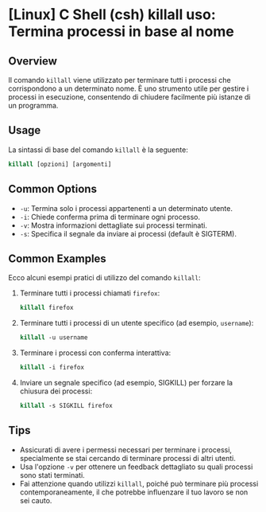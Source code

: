 # [Linux] C Shell (csh) killall uso: Termina processi in base al nome

## Overview
Il comando `killall` viene utilizzato per terminare tutti i processi che corrispondono a un determinato nome. È uno strumento utile per gestire i processi in esecuzione, consentendo di chiudere facilmente più istanze di un programma.

## Usage
La sintassi di base del comando `killall` è la seguente:

```csh
killall [opzioni] [argomenti]
```

## Common Options
- `-u`: Termina solo i processi appartenenti a un determinato utente.
- `-i`: Chiede conferma prima di terminare ogni processo.
- `-v`: Mostra informazioni dettagliate sui processi terminati.
- `-s`: Specifica il segnale da inviare ai processi (default è SIGTERM).

## Common Examples
Ecco alcuni esempi pratici di utilizzo del comando `killall`:

1. Terminare tutti i processi chiamati `firefox`:
   ```csh
   killall firefox
   ```

2. Terminare tutti i processi di un utente specifico (ad esempio, `username`):
   ```csh
   killall -u username
   ```

3. Terminare i processi con conferma interattiva:
   ```csh
   killall -i firefox
   ```

4. Inviare un segnale specifico (ad esempio, SIGKILL) per forzare la chiusura dei processi:
   ```csh
   killall -s SIGKILL firefox
   ```

## Tips
- Assicurati di avere i permessi necessari per terminare i processi, specialmente se stai cercando di terminare processi di altri utenti.
- Usa l'opzione `-v` per ottenere un feedback dettagliato su quali processi sono stati terminati.
- Fai attenzione quando utilizzi `killall`, poiché può terminare più processi contemporaneamente, il che potrebbe influenzare il tuo lavoro se non sei cauto.